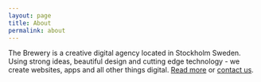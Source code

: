 ```yaml
---
layout: page
title: About
permalink: about
---
```

The Brewery is a creative digital agency located in Stockholm Sweden.
Using strong ideas, beautiful design and cutting edge technology - we
create websites, apps and all other things digital.
[Read more](http://thebrewery.se) or
[contact us](http://thebrewery.se/#contact).
